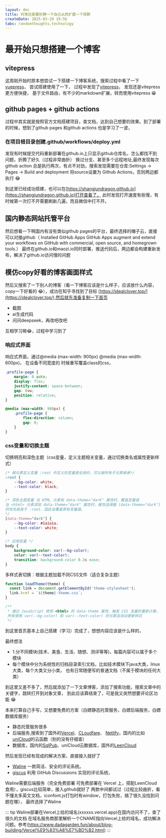 ```yaml
---
layout: doc
title: 时常还是要折腾一下自己从而扩展一下视野
createDate: 2025-03-29 19:56
tabs: randomthoughts,technology
---
```


# 最开始只想搭建一个博客

## vitepress
这周刚开始时原本想尝试一下搭建一下博客系统，搜索过程中看了一下[vuepress](https://vuepress.vuejs.org/zh/)， 尝试搭建使用了一下，
过程中发现了[vitepress](https://vitepress.dev/zh/)， 发现还是vitepress更方便快捷，
基于文件路由，有不少的markdown扩展，转而使用vitepress :grin:

## github pages + github actions
过程中其实就是按照官方文档搭建项目，查文档，达到自己想要的效果。到了部署的时候，想到了github pages 和github actions
也是学习了一波，

### 在项目根目录创建.github/workflows/deploy.yml

发现有时候提交代码重新部署在github.io上只显示github仓库名，怎么都找不到问题，折腾了好久（过程非常曲折）
换过分支、甚至多个远程地址,最终发现每次github action 总是执行两次，有点不对劲，搜索发现需要在仓库:Settings ->
Pages -> Build and deployment 将source设置为 Github Actions，否则两边都执行 :joy:

到这里已经成功搭建，也可以在[https://shangjundragon.github.io](https://shangjundragon.github.io)打开查看了，
此时发现打开速度有些慢，有时候第一次打不开需要刷新几遍，而且微信中打不开。

## 国内静态网站托管平台
然后想看一下啊国内有没有类似github pages的平台，最终选择的帽子云，直接可以对接github（
Installed GitHub Apps
GitHub Apps augment and extend your workflows on GitHub with commercial, 
open source, and homegrown tools.）
最终在github.io和maozi.io同时部署，推送代码后，两边都会构建重新发布，解决了github.io访问慢的问题


## 模仿copy好看的博客画面样式
然后又搜索了一下别人的博客（看一下博客应该是什么样子，应该放什么内容，copy一下好看的 :joy:），成功在知乎寻找到了目标
[https://idealclover.top/](https://idealclover.top/),然后就先准备复制一下首页
- 截图 
- ai生成代码
- 问问deepseek，再改吧改吧

互相学习嘛:joy:，过程中学习到了

### 响应式界面
响应式界面，通过@media (max-width: 900px) @media (max-width: 600px)，
在设备不同宽度的 时候重写覆盖class的css，
```css
.profile-page {
    margin: 0 auto;
    display: flex;
    justify-content: space-between;
    gap: 8vw;
    position: relative;
}

@media (max-width: 900px) {
    .profile-page {
        flex-direction: column;
        gap: 0;
    }
}

```

### css变量和切换主题
切换明亮和深色主题（css变量，定义主题相关变量，通过切换类名或属性更新样式）
```css
/* 根元素定义变量 :root 中定义的变量是全局的，可以被所有子元素继承*/
:root {
    --bg-color: white;
    --text-color: black;
}

/* 深色主题变量 当 HTML 元素有 data-theme="dark" 属性时，覆盖变量值
当 <html> 元素添加 data-theme="dark" 属性时，属性选择器 [data-theme="dark"] 
的优先级高于 :root，因此会覆盖原有变量值。
*/
[data-theme="dark"] {
    --bg-color: #1a1a1a;
    --text-color: white;
}

/* 应用变量 */
body {
    background-color: var(--bg-color);
    color: var(--text-color);
    transition: background-color 0.3s ease;
}
```
多样式表切换：根据主题加载不同CSS文件（适合复杂主题）
```js
function loadTheme(theme) {
  const link = document.getElementById('theme-stylesheet');
  link.href = `${theme}-theme.css`;
}

/**
 * 通过 JavaScript 修改 <html> 的 data-theme 属性，触发 CSS 变量的重新计算。
 所有使用 var(--bg-color) 和 var(--text-color) 的元素会自动更新样式
 */
```

到这里首页基本上自己搭建（学习）完成了，想想内容应该是什么样的，

最终想法
- 1.分不同模块(技术、美食、生活、随想、测评等等)，每篇内容可以属于多个模块
- 每个模块中分为系统性的归档目录索引文档，比如技术模块下java大类，linux大类，每个大类又分小类，
也有日常随便写的普通文档（不属于模块的任何大类）

到这里又差不多了，然后就添加了一下文章博客，添加了搜索功能，搜索文章中的关键字，跳转打开到对象文章，
到此应该算结束了，可是我又突然想要评论区功能 :joy:

本来打算自己手写，又想要免费的方案（白嫖静态托管服务，白嫖后端服务，白嫖数据库服务）
- 静态托管服务很多
- 后端服务,搜索到了国外的[Vercel](https://vercel.com/)、[CLoudfare](https://www.cloudflare-cn.com/)、
[Netlify](https://www.netlify.com/)，国内的比如[uniCloud](https://unicloud.dcloud.net.cn/)的云函数（别的没有仔细查）
- 数据库，国内的[SqlPub](https://www.sqlpub.com/)、uniCloud云数据库，国外的[LeenCloud](https://console.leancloud.cn/)

然后发现已经有现成的解决方案，直接接入就好了
- [Waline](https://waline.js.org/) 一款简洁、安全的评论系统。
- [giscus](https://giscus.app/zh-CN) 利用 GitHub Discussions 实现的评论系统，

Waline需要后端服务（完全免费部署 可免费部署在 Vercel 上，搭配LeenCloud食用），giscus比较简单，接入github就好了
两款中间都试过（过程比较曲折，看不懂太多英文文档，iconfont.js打包时有window，打包失败，搞了很久没找到问题在哪），
最终选择了Waline

::: tip
Waline部署在Vercel上给的域名(xxxxxx.vercel.app)在国内访问不了，查了很久的文档
在域名服务商那里解析一个CNAME指向Vercel上给的域名，成功解决问题。参考(https://www.dadagarden.fun/about/blog-building/Vercel%E9%83%A8%E7%BD%B2.html)
:::

